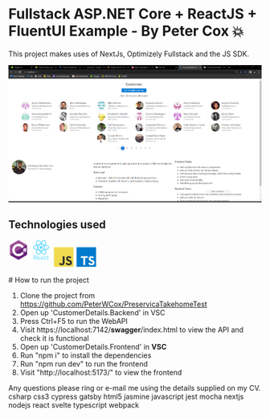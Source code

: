 # Fullstack ASP.NET Core + ReactJS + FluentUI Example - By Peter Cox 💥

This project makes uses of NextJs, Optimizely Fullstack and the JS SDK.

![Demo](demo.png)

## Technologies used

<div style="display: flex;flex-direction: row;gap:5px">

   <!-- C# Icon -->
   <a href="https://www.w3schools.com/cs/" rel="nofollow"> 
      <img src="https://raw.githubusercontent.com/devicons/devicon/master/icons/csharp/csharp-original.svg" alt="csharp" width="40" height="40" style="max-width: 100%;"> 
   </a>

   <!-- React Icon -->
   <a href="https://reactjs.org/" rel="nofollow"> 
   <img src="https://raw.githubusercontent.com/devicons/devicon/master/icons/react/react-original-wordmark.svg" alt="react" width="40" height="40" style="max-width: 100%;">
    </a>

   <!-- JS Icon -->

<a href="https://developer.mozilla.org/en-US/docs/Web/JavaScript" rel="nofollow"> <img src="https://raw.githubusercontent.com/devicons/devicon/master/icons/javascript/javascript-original.svg" alt="javascript" width="40" height="40" style="max-width: 100%;"></a>

   <!-- TypeScript -->

<a href="https://www.typescriptlang.org/" rel="nofollow"> <img src="https://raw.githubusercontent.com/devicons/devicon/master/icons/typescript/typescript-original.svg" alt="typescript" width="40" height="40" style="max-width: 100%;"> </a>

</div>
# How to run the project

1. Clone the project from https://github.com/PeterWCox/PreservicaTakehomeTest
2. Open up 'CustomerDetails.Backend' in VSC
3. Press Ctrl+F5 to run the WebAPI
4. Visit https://localhost:7142/**swagger**/index.html to view the API
   and check it is functional
5. Open up 'CustomerDetails.Frontend' in **VSC**
6. Run "npm i" to install the dependencies
7. Run "npm run dev" to run the frontend
8. Visit "http://localhost:5173/" to view the frontend

Any questions please ring or e-mail me using the details supplied on my CV.
csharp css3 cypress gatsby html5 jasmine javascript jest mocha nextjs nodejs react svelte typescript webpack

